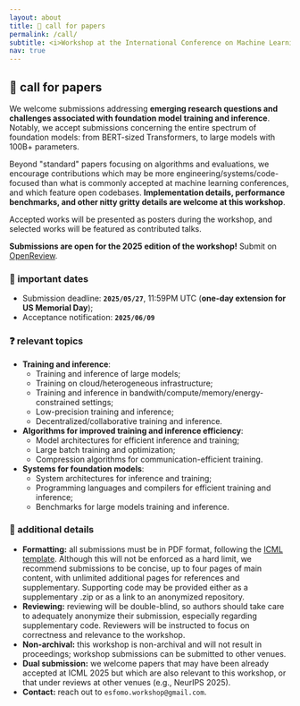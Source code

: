 ```yaml
---
layout: about
title: 📝 call for papers
permalink: /call/
subtitle: <i>Workshop at the International Conference on Machine Learning (ICML) 2025.</i>
nav: true
---
```


## 📝 call for papers

We welcome submissions addressing **emerging research questions and challenges associated with foundation model training and inference**. Notably, we accept submissions concerning the entire spectrum of foundation models: from BERT-sized Transformers, to large models with 100B+ parameters. 

Beyond "standard" papers focusing on algorithms and evaluations, we encourage contributions which may be more engineering/systems/code-focused than what is commonly accepted at machine learning conferences, and which feature open codebases. **Implementation details, performance benchmarks, and other nitty gritty details are welcome at this workshop**.

Accepted works will be presented as posters during the workshop, and selected works will be featured as contributed talks.

**Submissions are open for the 2025 edition of the workshop!** Submit on [OpenReview](https://openreview.net/group?id=ICML.cc/2025/Workshop/ES-FoMo-III).

### 📆 important dates

* Submission deadline: **`2025/05/27`**, 11:59PM UTC (**one-day extension for US Memorial Day**);
* Acceptance notification: **`2025/06/09`**

### ❓ relevant topics
* **Training and inference**:
  * Training and inference of large models;
  * Training on cloud/heterogeneous infrastructure;
  * Training and inference in bandwith/compute/memory/energy-constrained settings;
  * Low-precision training and inference;
  * Decentralized/collaborative training and inference.
* **Algorithms for improved training and inference efficiency**:
  * Model architectures for efficient inference and training; 
  * Large batch training and optimization;
  * Compression algorithms for communication-efficient training.
* **Systems for foundation models**: 
  * System architectures for inference and training;
  * Programming languages and compilers for efficient training and inference;
  * Benchmarks for large models training and inference.

### 🥸 additional details

* **Formatting:** all submissions must be in PDF format, following the [ICML template](https://media.icml.cc/Conferences/ICML2025/Styles/icml2025.zip). Although this will not be enforced as a hard limit, we recommend submissions to be concise, up to four pages of main content, with unlimited additional pages for references and supplementary. Supporting code may be provided either as a supplementary .zip or as a link to an anonymized repository.
* **Reviewing:** reviewing will be double-blind, so authors should take care to adequately anonymize their submission, especially regarding supplementary code. Reviewers will be instructed to focus on correctness and relevance to the workshop.
* **Non-archival:** this workshop is non-archival and will not result in proceedings; workshop submissions can be submitted to other venues.
* **Dual submission:** we welcome papers that may have been already accepted at ICML 2025 but which are also relevant to this workshop, or that under reviews at other venues (e.g., NeurIPS 2025).
* **Contact:** reach out to `esfomo.workshop@gmail.com`.
